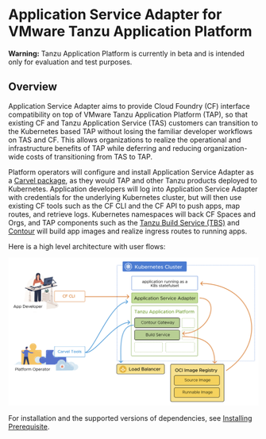 # Application Service Adapter for VMware Tanzu Application Platform


<p class="note warning">
<strong>Warning:</strong> Tanzu Application Platform is currently in
    beta and is intended only for evaluation and test purposes.
</p>

## Overview 

Application Service Adapter aims to provide Cloud Foundry (CF)  interface compatibility on top of VMware Tanzu Application Platform (TAP), so that existing CF and Tanzu Application Service (TAS) customers can transition to the Kubernetes based TAP without losing the familiar developer workflows on TAS and CF. This allows organizations to realize the operational and infrastructure benefits of TAP while deferring and reducing organization-wide costs of transitioning from TAS to TAP.

Platform operators will configure and install Application Service Adapter as a [Carvel package](https://carvel.dev/), as they would TAP and other Tanzu products deployed to Kubernetes. Application developers will log into Application Service Adapter with credentials for the underlying Kubernetes cluster, but will then use existing CF tools such as the CF CLI and the CF API to push apps, map routes, and retrieve logs. Kubernetes namespaces will back CF Spaces and Orgs, and TAP components such as the [Tanzu Build Service (TBS)](https://tanzu.vmware.com/build-service) and [Contour](https://projectcontour.io/) will build app images and realize ingress routes to running apps.

Here is a high level architecture with user flows:

![Application Service Adapter architecture diagram with user flows](images/architecture.png)


For installation and the supported versions of dependencies, see [Installing Prerequisite](install-prerequisites.md).

